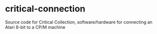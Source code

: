 # critical-connection
Source code for Critical Collection, software/hardware for connecting an Atari 8-bit to a CP/M machine
